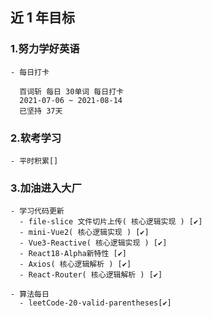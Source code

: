 ## 近 1 年目标

### 1.努力学好英语

    - 每日打卡

      百词斩 每日 30单词 每日打卡
      2021-07-06 ~ 2021-08-14
      已坚持 37天

### 2.软考学习

    - 平时积累[]

### 3.加油进入大厂

    - 学习代码更新
      - file-slice 文件切片上传( 核心逻辑实现 ) [✔️]
      - mini-Vue2( 核心逻辑实现 ) [✔️]
      - Vue3-Reactive( 核心逻辑实现 ) [✔️]
      - React18-Alpha新特性 [✔️]
      - Axios( 核心逻辑解析 ) [✔️]
      - React-Router( 核心逻辑解析 ) [✔️]

    - 算法每日
      - leetCode-20-valid-parentheses[✔️]
